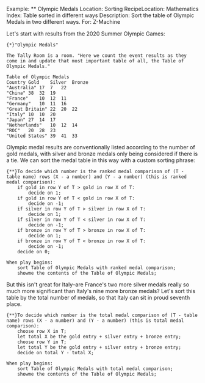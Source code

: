 Example: ** Olympic Medals
Location: Sorting
RecipeLocation: Mathematics
Index: Table sorted in different ways
Description: Sort the table of Olympic Medals in two different ways.
For: Z-Machine

  
Let's start with results from the 2020 Summer Olympic Games:

  

``` inform7
{*}"Olympic Medals"

The Tally Room is a room. "Here we count the event results as they come in and update that most important table of all, the Table of Olympic Medals."

Table of Olympic Medals
Country	Gold	Silver	Bronze
"Australia"	17	7	22
"China"	38	32	19
"France"	10	12	11
"Germany"	10	11	16
"Great Britain"	22	20	22
"Italy"	10	10	20
"Japan"	27	14	17
"Netherlands"	10	12	14
"ROC"	20	28	23
"United States"	39	41	33
```

  
Olympic medal results are conventionally listed according to the number of gold medals, with silver and bronze medals only being considered if there is a tie. We can sort the medal table in this way with a custom sorting phrase:

  

``` inform7
{**}To decide which number is the ranked medal comparison of (T - table name) rows (X - a number) and (Y - a number) (this is ranked medal comparison):
	if gold in row Y of T > gold in row X of T:
		decide on 1;
	if gold in row Y of T < gold in row X of T:
		decide on -1;
	if silver in row Y of T > silver in row X of T:
		decide on 1;
	if silver in row Y of T < silver in row X of T:
		decide on -1;
	if bronze in row Y of T > bronze in row X of T:
		decide on 1;
	if bronze in row Y of T < bronze in row X of T:
		decide on -1;
	decide on 0;

When play begins:
	sort Table of Olympic Medals with ranked medal comparison;
	showme the contents of the Table of Olympic Medals;
```

  
But this isn't great for Italy–are France's two more silver medals really so much more significant than Italy's nine more bronze medals? Let's sort this table by the total number of medals, so that Italy can sit in proud seventh place.

  

``` inform7
{**}To decide which number is the total medal comparison of (T - table name) rows (X - a number) and (Y - a number) (this is total medal comparison):
	choose row X in T;
	let total X be the gold entry + silver entry + bronze entry;
	choose row Y in T;
	let total Y be the gold entry + silver entry + bronze entry;
	decide on total Y - total X;

When play begins:
	sort Table of Olympic Medals with total medal comparison;
	showme the contents of the Table of Olympic Medals;
```

